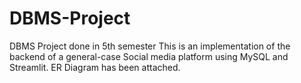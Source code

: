 # DBMS-Project
DBMS Project done in 5th semester
This is an implementation of the backend of a general-case Social media platform using MySQL and Streamlit.
ER Diagram has been attached.
